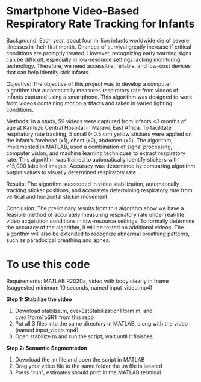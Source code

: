# Smartphone Video-Based Respiratory Rate Tracking for Infants

Background: Each year, about four million infants worldwide die of severe illnesses in their first month. Chances of survival greatly increase if critical conditions are promptly treated. However, recognizing early warning signs can be difficult, especially in low-resource settings lacking monitoring technology. Therefore, we need accessible, reliable, and low-cost devices that can help identify sick infants.

Objective: The objective of this project was to develop a computer algorithm that automatically measures respiratory rate from videos of infants captured using a smartphone. This algorithm was designed to work from videos containing motion artifacts and taken in varied lighting conditions.

Methods: In a study, 59 videos were captured from infants <3 months of age at Kamuzu Central Hospital in Malawi, East Africa. To facilitate respiratory rate tracking, 5 small (<0.5 cm) yellow stickers were applied on the infant’s forehead (x1), chest (x2), abdomen (x2). The algorithm, implemented in MATLAB, used a combination of signal processing, computer vision, and machine learning techniques to extract respiratory rate. This algorithm was trained to automatically identify stickers with >15,000 labelled images. Accuracy was determined by comparing algorithm output values to visually determined respiratory rate.

Results: The algorithm succeeded in video stabilization, automatically tracking sticker positions, and accurately determining respiratory rate from vertical and horizontal sticker movement. 

Conclusion: The preliminary results from this algorithm show we have a feasible method of accurately measuring respiratory rate under real-life video acquisition conditions in low-resource settings. To formally determine the accuracy of the algorithm, it will be tested on additional videos. The algorithm will also be extended to recognize abnormal breathing patterns, such as paradoxical breathing and apnea.


# To use this code
Requirements: MATLAB R2020a, video with body clearly in frame (suggested minimum 10 seconds, named input_video.mp4) 

**Step 1: Stabilize the video** 
1. Download stabilze.m, cvexEstStabilizationTform.m, and cvexTformToSRT from this repo
2. Put all 3 files into the same directory in MATLAB, along with the video (named input_video.mp4) 
3. Open stabilize.m and run the script, wait until it finishes 

**Step 2: Semantic Segmentation** 
1. Download the .m file and open the script in MATLAB
2. Drag your video file to the same folder the .m file is located
3. Press "run", estimates should print in the MATLAB terminal 

